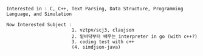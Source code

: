     Interested in : C, C++, Text Parsing, Data Structure, Programming Language, and Simulation
    
    Now Interested Subject : 
                            1. vztpv/scj3, claujson
                            2. 밑바닥부터 배우는 interpreter in go (with c++?)
                            3. coding test with c++
                            (4. simdjson-java)
                                


